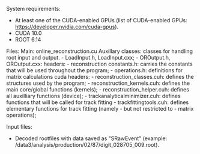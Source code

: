 System requirements:
- At least one of the CUDA-enabled GPUs (list of CUDA-enabled GPUs: https://developer.nvidia.com/cuda-gpus).
- CUDA 10.0
- ROOT 6.14

Files:
Main: online_reconstruction.cu
Auxillary classes: classes for handling root input and output.
	  - LoadInput.h, LoadInput.cxx;
	  - OROutput.h, OROutput.cxx: 
headers: - reconstruction constants.h: carries the constants that will be used throughout the program;
	 - operations.h: definitions for matrix calculations
cuda headers: - reconstruction_classes.cuh: defines the structures used by the program;
     	      - reconstruction_kernels.cuh: defines the main core/global functions (kernels);
	      - reconstruction_helper.cuh: defines all auxilliary functions (device);
	      - trackanalyticalminimizer.cuh: defines functions that will be called for track fitting
	      - trackfittingtools.cuh: defines elementary functions for track fitting (namely - but not restricted to - matrix operations);


Input files:
- Decoded rootfiles with data saved as "SRawEvent" (example: /data3/analysis/production/02/87/digit_028705_009.root).

